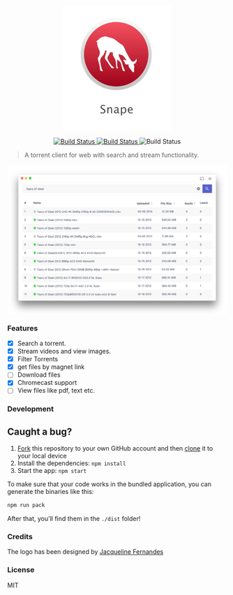 <p align="center">
  <img src="./logo.png" align="center" alt="" width="250"/>
</p>

<p align="center">
<a href="https://travis-ci.org/ritz078/embed.js">
<img src="https://travis-ci.org/ritz078/embed.js.svg?branch=master" alt="Build Status" style="max-width:100%;">
</a>
<a href="https://ci.appveyor.com/project/ritz078/snape">
<img src="https://ci.appveyor.com/api/projects/status/cku637yexhp1bot9/branch/master?svg=true" alt="Build Status" style="max-width:100%;">
</a>
<img src="https://img.shields.io/badge/styled_with-prettier-ff69b4.svg" alt="Build Status" style="max-width:100%;">
</p>

> A torrent client for web with search and stream functionality.

<p align="center">
  <img src="./demo.png" align="center"/>
</p>

### Features
- [x] Search a torrent. 
- [x] Stream videos and view images.
- [x] Filter Torrents
- [x] get files by magnet link
- [ ] Download files 
- [x] Chromecast support
- [ ] View files like pdf, text etc.

### Development

## Caught a bug?

1. [Fork](https://help.github.com/articles/fork-a-repo/) this repository to your own GitHub account and then [clone](https://help.github.com/articles/cloning-a-repository/) it to your local device
2. Install the dependencies: `npm install`
3. Start the app: `npm start`

To make sure that your code works in the bundled application, you can generate the binaries like this:

```bash
npm run pack
```

After that, you'll find them in the `./dist` folder!

### Credits

The logo has been designed by [Jacqueline Fernandes](https://thenounproject.com/jacquelinefernandes/)

### License 
MIT

